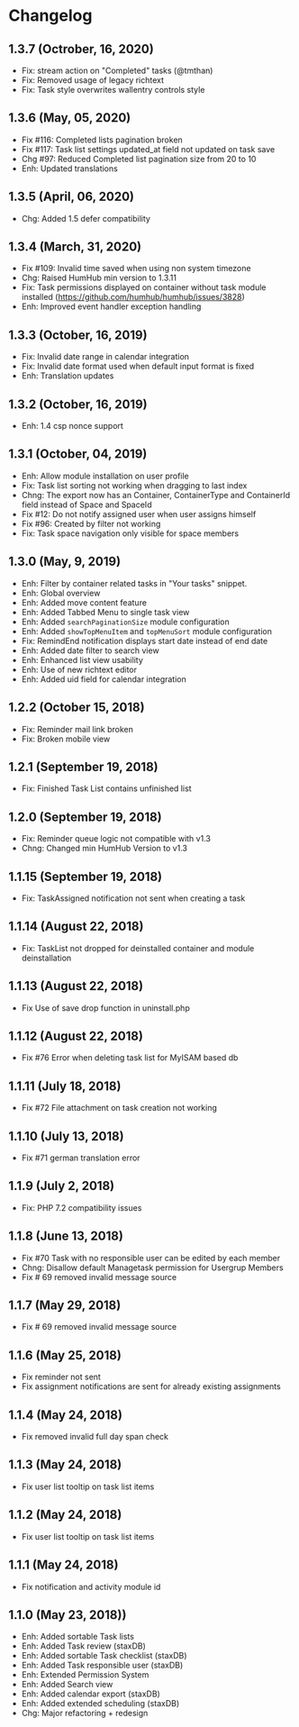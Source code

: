 Changelog
=========

1.3.7 (Octrober, 16, 2020)
------------------
- Fix: stream action on "Completed" tasks (@tmthan)
- Fix: Removed usage of legacy richtext
- Fix: Task style overwrites wallentry controls style

1.3.6 (May, 05, 2020)
-------------------
- Fix #116: Completed lists pagination broken
- Fix #117: Task list settings updated_at field not updated on task save
- Chg #97: Reduced Completed list pagination size from 20 to 10
- Enh: Updated translations

1.3.5 (April, 06, 2020)
--------------------
- Chg: Added 1.5 defer compatibility

1.3.4 (March, 31, 2020)
--------------------
- Fix #109: Invalid time saved when using non system timezone
- Chg: Raised HumHub min version to 1.3.11
- Fix: Task permissions displayed on container without task module installed (https://github.com/humhub/humhub/issues/3828)
- Enh: Improved event handler exception handling

1.3.3 (October, 16, 2019)
--------------------
- Fix: Invalid date range in calendar integration
- Fix: Invalid date format used when default input format is fixed
- Enh: Translation updates

1.3.2 (October, 16, 2019)
--------------------
- Enh: 1.4 csp nonce support

1.3.1 (October, 04, 2019)
--------------------
- Enh: Allow module installation on user profile
- Fix: Task list sorting not working when dragging to last index
- Chng: The export now has an Container, ContainerType and ContainerId field instead of Space and SpaceId
- Fix #12: Do not notify assigned user when user assigns himself
- Fix #96: Created by filter not working
- Fix: Task space navigation only visible for space members

1.3.0 (May, 9, 2019)
--------------------
- Enh: Filter by container related tasks in "Your tasks" snippet.
- Enh: Global overview
- Enh: Added move content feature
- Enh: Added Tabbed Menu to single task view
- Enh: Added `searchPaginationSize` module configuration 
- Enh: Added `showTopMenuItem` and `topMenuSort` module configuration
- Fix: RemindEnd notification displays start date instead of end date
- Enh: Added date filter to search view
- Enh: Enhanced list view usability
- Enh: Use of new richtext editor
- Enh: Added uid field for calendar integration

1.2.2 (October 15, 2018)
--------------------
- Fix: Reminder mail link broken
- Fix: Broken mobile view

1.2.1 (September 19, 2018)
--------------------
- Fix: Finished Task List contains unfinished list

1.2.0 (September 19, 2018)
--------------------
- Fix: Reminder queue logic not compatible with v1.3
- Chng: Changed min HumHub Version to v1.3

1.1.15 (September 19, 2018)
--------------------
- Fix: TaskAssigned notification not sent when creating a task

1.1.14 (August 22, 2018)
--------------------
- Fix: TaskList not dropped for deinstalled container and module deinstallation

1.1.13 (August 22, 2018)
--------------------
- Fix Use of save drop function in uninstall.php

1.1.12 (August 22, 2018)
--------------------
- Fix #76 Error when deleting task list for MyISAM based db

1.1.11 (July 18, 2018)
--------------------
- Fix #72 File attachment on task creation not working

1.1.10 (July 13, 2018)
--------------------
- Fix #71 german translation error

1.1.9 (July 2, 2018)
--------------------
- Fix: PHP 7.2 compatibility issues


1.1.8 (June 13, 2018)
----------------------
- Fix #70 Task with no responsible user can be edited by each member
- Chng: Disallow default Managetask permission for Usergrup Members
- Fix # 69 removed invalid message source


1.1.7 (May 29, 2018)
-----------------------
- Fix # 69 removed invalid message source


1.1.6 (May 25, 2018)
-----------------------
- Fix reminder not sent
- Fix assignment notifications are sent for already existing assignments


1.1.4 (May 24, 2018)
-----------------------
- Fix removed invalid full day span check


1.1.3 (May 24, 2018)
-----------------------
- Fix user list tooltip on task list items

1.1.2 (May 24, 2018)
-----------------------
- Fix user list tooltip on task list items

1.1.1 (May 24, 2018)
-----------------------
- Fix notification and activity module id

1.1.0 (May 23, 2018))
-----------------------
- Enh: Added sortable Task lists
- Enh: Added Task review (staxDB)
- Enh: Added sortable Task checklist (staxDB)
- Enh: Added Task responsible user (staxDB)
- Enh: Extended Permission System 
- Enh: Added Search view
- Enh: Added calendar export (staxDB)
- Enh: Added extended scheduling (staxDB)
- Chg: Major refactoring + redesign
